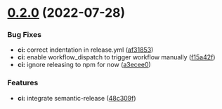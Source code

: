 # [0.2.0](https://github.com/ZitySpace/react-annotate/compare/v0.1.0...v0.2.0) (2022-07-28)


### Bug Fixes

* **ci:** correct indentation in release.yml ([af31853](https://github.com/ZitySpace/react-annotate/commit/af318538b5ddc4cd6e32fdcfb5ca766861502f99))
* **ci:** enable workflow_dispatch to trigger workflow manually ([f15a42f](https://github.com/ZitySpace/react-annotate/commit/f15a42f6c52958e420d029b6d6a6f93ab28a894f))
* **ci:** ignore releasing to npm for now ([a3ecee0](https://github.com/ZitySpace/react-annotate/commit/a3ecee0a2ec6e56a043669eb42fe44b8d3f918d9))


### Features

* **ci:** integrate semantic-release ([48c309f](https://github.com/ZitySpace/react-annotate/commit/48c309ff9d5c39d4988b825f59eb32b2cf9ab238))
